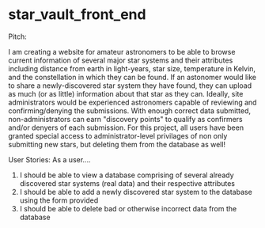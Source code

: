 # star_vault_front_end

Pitch:

I am creating a website for amateur astronomers to be able to browse current information of several major star systems and their attributes including distance from earth in light-years, star size, temperature in Kelvin, and the constellation in which they can be found. If an astonomer would like to share a newly-discovered star system they have found, they can upload as much (or as little) information about that star as they can. Ideally, site administrators would be experienced astronomers capable of reviewing and confirming/denying the submissions. With enough correct data submitted, non-administrators can earn "discovery points" to qualify as confirmers and/or denyers of each submission. For this project, all users have been granted special access to administrator-level privilages of non only submitting new stars, but deleting them from the database as well! 

User Stories: As a user....

1. I should be able to view a database comprising of several already discovered star systems (real data) and their respective attributes
2. I should be able to add a newly discovered star system to the database using the form provided
3. I should be able to delete bad or otherwise incorrect data from the database

